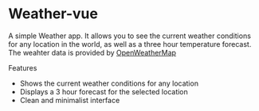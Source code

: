 # Weather-vue

A simple Weather app. It allows you to see the current weather conditions for any location in the world, as well as a three hour temperature forecast. The weahter data is provided by [OpenWeatherMap](https://openweathermap.org/)

Features

- Shows the current weather conditions for any location
- Displays a 3 hour forecast for the selected location
- Clean and minimalist interface
